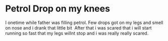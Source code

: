 # Petrol Drop on my knees
I onetime while father was filling petrol.
Few drops got on my legs and smell on nose and i drank that little bit 
After that i was scared that i will start running so fast that my legs willnt stop and i was really really scared.